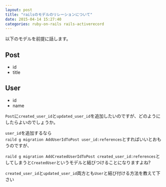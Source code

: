 ```yaml
---
layout: post
title: "railsのモデルのリレーションについて"
date: 2015-04-14 15:27:40
categories: ruby-on-rails rails-activerecord
---
```

<p>以下のモデルを前提に話します。</p>

<h2>Post</h2>

<ul>
<li>id</li>
<li>title</li>
</ul>

<h2>User</h2>

<ul>
<li>id</li>
<li>name</li>
</ul>

<p><code>Post</code>に<code>created_user_id</code>と<code>updated_user_id</code>を追加したいのですが、どのようにしたらよいのでしょうか。</p>

<p><code>user_id</code>を追加するなら<br>
<code>raild g migration AddUserIdToPost user_id:references</code>とすればいいとおもうのですが、</p>

<p><code>raild g migration AddCreatedUserIdToPost created_user_id:references</code>としてしまうと<code>CreatedUser</code>というモデルと結びつけることになりますよね?</p>

<p><code>created_user_id</code>と<code>updated_user_id</code>両方とも<code>User</code>と結び付ける方法を教えて下さい</p>
